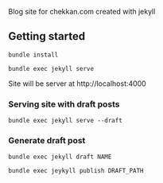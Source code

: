 Blog site for chekkan.com created with jekyll

## Getting started

```shell
bundle install
```

```shell
bundle exec jekyll serve
```

Site will be server at http://localhost:4000

### Serving site with draft posts

```shell
bundle exec jekyll serve --draft
```

### Generate draft post

```shell
bundle exec jekyll draft NAME
```

```shell
bundle exec jeykyll publish DRAFT_PATH
```
